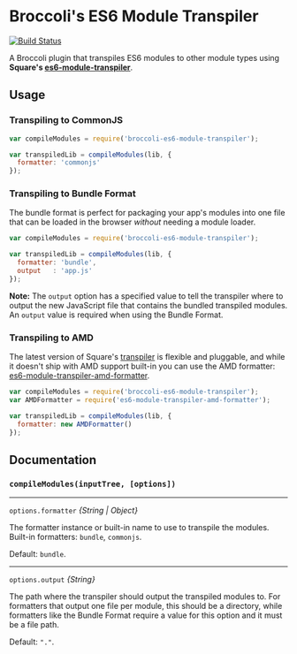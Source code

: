 # Broccoli's ES6 Module Transpiler

[![Build Status](https://travis-ci.org/mmun/broccoli-es6-module-transpiler.svg?branch=tests)](https://travis-ci.org/mmun/broccoli-es6-module-transpiler)

A Broccoli plugin that transpiles ES6 modules to other module types using
**Square's [es6-module-transpiler][transpiler]**.

## Usage

### Transpiling to CommonJS

```javascript
var compileModules = require('broccoli-es6-module-transpiler');

var transpiledLib = compileModules(lib, {
  formatter: 'commonjs'
});
```

### Transpiling to Bundle Format

The bundle format is perfect for packaging your app's modules into one file that
can be loaded in the browser _without_ needing a module loader.

```javascript
var compileModules = require('broccoli-es6-module-transpiler');

var transpiledLib = compileModules(lib, {
  formatter: 'bundle',
  output   : 'app.js'
});
```

**Note:** The `output` option has a specified value to tell the transpiler where
to output the new JavaScript file that contains the bundled transpiled modules.
An `output` value is required when using the Bundle Format.

### Transpiling to AMD

The latest version of Square's [transpiler][] is flexible and pluggable, and
while it doesn't ship with AMD support built-in you can use the AMD formatter:
[es6-module-transpiler-amd-formatter][amd-formatter].

```javascript
var compileModules = require('broccoli-es6-module-transpiler');
var AMDFormatter = require('es6-module-transpiler-amd-formatter');

var transpiledLib = compileModules(lib, {
  formatter: new AMDFormatter()
});
```

## Documentation

### `compileModules(inputTree, [options])`

---

`options.formatter` *{String | Object}*

The formatter instance or built-in name to use to transpile the modules.
Built-in formatters: `bundle`, `commonjs`.

Default: `bundle`.

---

`options.output` *{String}*

The path where the transpiler should output the transpiled modules to. For
formatters that output one file per module, this should be a directory, while
formatters like the Bundle Format require a value for this option and it must be
a file path.

Default: `"."`.


[transpiler]: https://github.com/square/es6-module-transpiler
[amd-formatter]: https://github.com/caridy/es6-module-transpiler-amd-formatter
